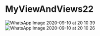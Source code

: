 # MyViewAndViews22
![WhatsApp Image 2020-09-10 at 20 10 39](https://user-images.githubusercontent.com/63860092/92736259-52596d80-f3a4-11ea-8824-90cba95c925d.jpeg)
![WhatsApp Image 2020-09-10 at 20 10 26](https://user-images.githubusercontent.com/63860092/92736280-54233100-f3a4-11ea-8e71-1e3a2e03f8ea.jpeg)
